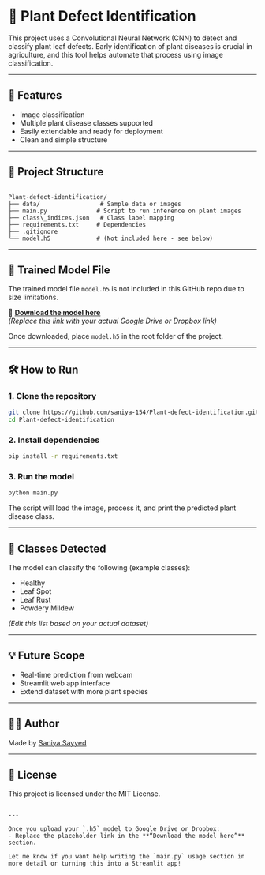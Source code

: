 # 🌿 Plant Defect Identification

This project uses a Convolutional Neural Network (CNN) to detect and classify plant leaf defects. Early identification of plant diseases is crucial in agriculture, and this tool helps automate that process using image classification.

---

## 🚀 Features

- Image classification
- Multiple plant disease classes supported
- Easily extendable and ready for deployment
- Clean and simple structure

---

## 📁 Project Structure

```

Plant-defect-identification/
├── data/                 # Sample data or images
├── main.py              # Script to run inference on plant images
├── class\_indices.json   # Class label mapping
├── requirements.txt     # Dependencies
├── .gitignore
└── model.h5             # (Not included here - see below)

````

---

## 🧠 Trained Model File

The trained model file `model.h5` is not included in this GitHub repo due to size limitations.

🔗 **[Download the model here](https://drive.google.com/your-link-here)**  
*(Replace this link with your actual Google Drive or Dropbox link)*

Once downloaded, place `model.h5` in the root folder of the project.

---

## 🛠 How to Run

### 1. Clone the repository
```bash
git clone https://github.com/saniya-154/Plant-defect-identification.git
cd Plant-defect-identification
````

### 2. Install dependencies

```bash
pip install -r requirements.txt
```

### 3. Run the model

```bash
python main.py
```

The script will load the image, process it, and print the predicted plant disease class.

---

## 🧾 Classes Detected

The model can classify the following (example classes):

* Healthy
* Leaf Spot
* Leaf Rust
* Powdery Mildew

*(Edit this list based on your actual dataset)*

---

## 💡 Future Scope

* Real-time prediction from webcam
* Streamlit web app interface
* Extend dataset with more plant species

---

## 👩‍💻 Author

Made by [Saniya Sayyed](https://github.com/saniya-154)

---

## 📄 License

This project is licensed under the MIT License.

```

---

Once you upload your `.h5` model to Google Drive or Dropbox:
- Replace the placeholder link in the **“Download the model here”** section.

Let me know if you want help writing the `main.py` usage section in more detail or turning this into a Streamlit app!
```
